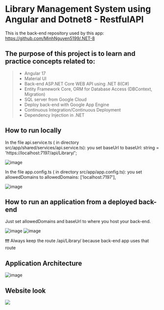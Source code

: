 # Library Management System using Angular and Dotnet8 - RestfulAPI

This is the back-end repository used by this app: https://github.com/MinhNguyen5199/.NET-8 

## The purpose of this project is to learn and practice concepts related to:
> - Angular 17
> - Material UI
> - Back-end ASP.NET Core WEB API using .NET 8(C#)
> - Entity Framework Core, ORM for Database Access (DBContext, Migration)
> - SQL server from Google Cloud
> - Deploy back-end with Google App Engine
> - Continuous Integration/Continuous Deployment
> - Dependency Injection in .NET

## How to run locally

In the file api.service.ts ( in directory src/app/shared/services/api.service.ts): you set baseUrl to baseUrl: string = 'https://localhost:7197/api/Library/';

![image](https://github.com/MinhNguyen5199/AngularApp/assets/86221335/49ed9049-4eeb-4b6e-9eb4-8f3c2fbd9f1f)

In the file app.config.ts ( in directory src/app/app.config.ts): you set allowedDomains to allowedDomains: ['localhost:7197'],

![image](https://github.com/MinhNguyen5199/AngularApp/assets/86221335/ec6efc70-f072-4beb-b59f-88008c349ac3)

## How to run an application from a deployed back-end

Just set allowedDomains and baseUrl to where you host your back-end.

![image](https://github.com/MinhNguyen5199/AngularApp/assets/86221335/96d439ec-e7e0-47f4-8924-1cf26608115d)
![image](https://github.com/MinhNguyen5199/AngularApp/assets/86221335/bf912939-ba3f-4633-b3a2-f6fece9c6183)

❗❗❗ Always keep the route /api/Library/ because back-end app uses that route

## Application Architecture

![image](https://github.com/MinhNguyen5199/AngularApp/assets/86221335/47c8a765-6925-4e2b-aca2-ecd67068c006)

## Website look

<img src="https://s2.ezgif.com/tmp/ezgif-2-c4b37de34f.gif"/>




